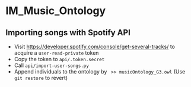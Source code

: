 # IM_Music_Ontology

## Importing songs with Spotify API

- Visit https://developer.spotify.com/console/get-several-tracks/ to acquire a `user-read-private` token
- Copy the token to `api/.token.secret`
- Call `api/import-user-songs.py`
- Append individuals to the ontology by ` >> musicOntology_G3.owl` (Use `git restore` to revert)
